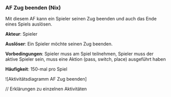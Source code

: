 ### AF Zug beenden (Nix)

Mit diesem AF kann ein Spieler seinen Zug beenden und auch das Ende eines Spiels auslösen.

**Akteur**: Spieler

**Auslöser**: Ein Spieler möchte seinen Zug beenden.

**Vorbedingungen**: Spieler muss am Spiel teilnehmen, Spieler muss der aktive Spieler sein, 
muss eine Aktion (pass, switch, place) ausgeführt haben

**Häufigkeit**: 150-mal pro Spiel

![Aktivitätsdiagramm AF Zug beenden]

// Erklärungen zu einzelnen Aktivitäten
